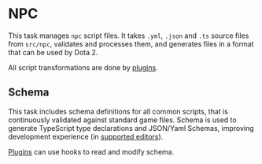 # NPC

This task manages `npc` script files. It takes `.yml`, `.json` and `.ts` source files from
`src/npc`, validates and processes them, and generates files in a format that can be used by Dota 2.

All script transformations are done by [plugins](/commands/build/npc/plugins).

## Schema

This task includes schema definitions for all common scripts, that is continuously validated against
standard game files. Schema is used to generate TypeScript type declarations and JSON/Yaml Schemas,
improving development experience (in [supported editors](/environment#editor-support)).

[](yaml-schema.webm ':include :type=video width=100% autoplay')

[Plugins](/commands/build/npc/plugins) can use hooks to read and modify schema.
